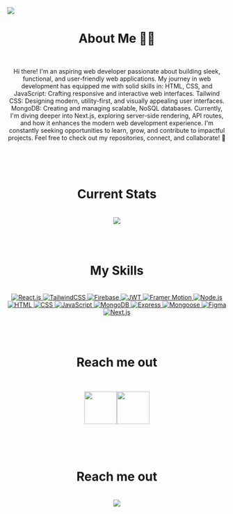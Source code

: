 <a>
  <img src="https://res.cloudinary.com/dzdvs6gaf/image/upload/v1738758972/svgviewer-output_ibed2n.svg"/>
</a>

<div align="center">
  
  # About Me 👨‍💻

<br />
  
  
  Hi there! I'm an aspiring web developer passionate about building sleek, functional, and user-friendly web applications. My journey in web development has equipped me with solid skills in:
  HTML, CSS, and JavaScript: Crafting responsive and interactive web interfaces.
  Tailwind CSS: Designing modern, utility-first, and visually appealing user interfaces.
  MongoDB: Creating and managing scalable, NoSQL databases.
  Currently, I'm diving deeper into Next.js, exploring server-side rendering, API routes, and how it enhances the modern web development experience. I'm constantly seeking opportunities to learn, grow, and contribute to impactful projects. Feel free to check out my repositories, connect, and collaborate! 🚀
</div>
<br />
<br />
<br />

<div align="center">

  # Current Stats

<br />


  <img src="https://github-readme-streak-stats.herokuapp.com?user=whoishasan&theme=react&hide_border=true&background=0D1117&stroke=0D1117&fire=FF1CF7&sideLabels=00F0FF&currStreakNum=FF1CF7&ring=FF1CF7&currStreakLabel=FF1CF7&sideNums=00F0FF"/>
  
</div>

<br />
<br />
<br />

<div align="center">

  # My Skills

  <br />
  
<a href="https://reactjs.org" target="_blank">
  <img src="https://img.shields.io/badge/-React_JS-black?style=for-the-badge&logoColor=white&logo=react&color=61DAFB" alt="React.js" />
</a>
<a href="https://tailwindcss.com" target="_blank">
  <img src="https://img.shields.io/badge/-Tailwind_CSS-black?style=for-the-badge&logoColor=white&logo=tailwindcss&color=06B6D4" alt="TailwindCSS" />
</a>
<a href="https://firebase.google.com" target="_blank">
  <img src="https://img.shields.io/badge/-Firebase-black?style=for-the-badge&logo=firebase&logoColor=white&color=FFCA28" alt="Firebase" />
</a>
<a href="https://jwt.io" target="_blank">
  <img src="https://img.shields.io/badge/-JWT-black?style=for-the-badge&logo=JSON-web-tokens&logoColor=white&color=FF4081" alt="JWT" />
</a>
<a href="https://www.framer.com/motion/" target="_blank">
  <img src="https://img.shields.io/badge/-Framer%20Motion-black?style=for-the-badge&logo=framer&logoColor=white&color=0055FF" alt="Framer Motion" />
</a>
<a href="https://nodejs.org" target="_blank">
  <img src="https://img.shields.io/badge/-Node.js-black?style=for-the-badge&logo=node.js&logoColor=white&color=339933" alt="Node.js" />
</a>
<a href="https://developer.mozilla.org/en-US/docs/Web/HTML" target="_blank">
  <img src="https://img.shields.io/badge/-HTML-black?style=for-the-badge&logo=html5&logoColor=white&color=E34F26" alt="HTML" />
</a>
<a href="https://developer.mozilla.org/en-US/docs/Web/CSS" target="_blank">
  <img src="https://img.shields.io/badge/-CSS-black?style=for-the-badge&logo=css3&logoColor=white&color=1572B6" alt="CSS" />
</a>
<a href="https://developer.mozilla.org/en-US/docs/Web/JavaScript" target="_blank">
  <img src="https://img.shields.io/badge/-JavaScript-black?style=for-the-badge&logo=javascript&logoColor=white&color=F7DF1E" alt="JavaScript" />
</a>
<a href="https://www.mongodb.com" target="_blank">
  <img src="https://img.shields.io/badge/-MongoDB-black?style=for-the-badge&logo=mongodb&logoColor=white&color=47A248" alt="MongoDB" />
</a>
<a href="https://expressjs.com" target="_blank">
  <img src="https://img.shields.io/badge/-Express-black?style=for-the-badge&logo=express&logoColor=white&color=000000" alt="Express" />
</a>
<a href="https://mongoosejs.com" target="_blank">
  <img src="https://img.shields.io/badge/-Mongoose-black?style=for-the-badge&logo=mongoose&logoColor=white&color=880000" alt="Mongoose" />
</a>
<a href="https://www.figma.com" target="_blank">
  <img src="https://img.shields.io/badge/-Figma-black?style=for-the-badge&logo=figma&logoColor=white&color=F24E1E" alt="Figma" />
</a>
<a href="https://nextjs.org" target="_blank">
  <img src="https://img.shields.io/badge/-Next.js-black?style=for-the-badge&logo=next.js&logoColor=white&color=000000" alt="Next.js" />
</a>
</div>

<br />
<br />
<br />


<div align="center">
  
  # Reach me out
  
  <br />
  
  [<p align="center"><img height="75" src="https://github.com/mir-hussain/mir-hussain/blob/main/images/icons/Facebook.png">](https://www.facebook.com/X10.Alvee)[<img height="75" src="https://github.com/mir-hussain/mir-hussain/blob/main/images/icons/Twitter.png"> </p>](https://twitter.com/_)


</div>

<br />
<br />
<br />


<div align="center">
  
  # Reach me out
  
  <br />
  
  <img src="https://github-readme-stats.vercel.app/api/top-langs/?username=whoishasan&theme=tokyonight&show_icons=true&hide_border=true&layout=compact"/>


</div>




